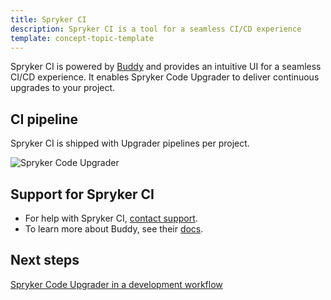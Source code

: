 ```yaml
---
title: Spryker CI
description: Spryker CI is a tool for a seamless CI/CD experience
template: concept-topic-template
---
```


Spryker CI is powered by [Buddy](https://buddy.works/) and provides an intuitive UI for a seamless CI/CD experience. It enables Spryker Code Upgrader to deliver continuous upgrades to your project.

## CI pipeline

Spryker CI is shipped with Upgrader pipelines per project.

![Spryker Code Upgrader](https://spryker.s3.eu-central-1.amazonaws.com/docs/paas%2B/dev/onboarding-to-spryker-code-upgrader/spryker-ci.md/spryker-code-upgrader.png)

## Support for Spryker CI

* For help with Spryker CI, [contact support](https://spryker.force.com/support/s/).
* To learn more about Buddy, see their [docs](https://buddy.works/docs).

## Next steps

[Spryker Code Upgrader in a development workflow](/docs/paas-plus/dev/spryker-code-upgrader-in-a-development-workflow.html)
